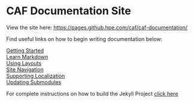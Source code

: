 # CAF Documentation Site

View the site here: https://pages.github.hpe.com/caf/caf-documentation/

Find useful links on how to begin writing documentation below:

[Getting Started](developer_docs/getting_started.md)  
[Learn Markdown](https://guides.github.com/features/mastering-markdown/)  
[Using Layouts](developer_docs/using_layouts.md)  
[Site Navigation](developer_docs/navigation.md)  
[Supporting Localization](developer_docs/localization.md)  
[Updating Submodules](developer_docs/submodules.md)

For complete instructions on how to build the Jekyll Project [click here](developer_docs/building_jekyll.md)

